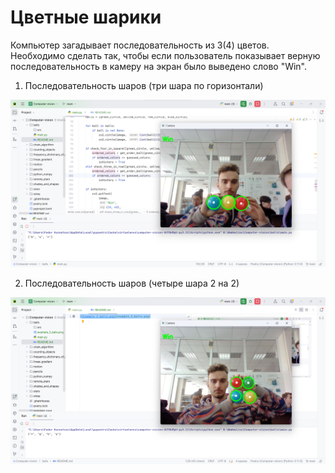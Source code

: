 # Цветные шарики

Компьютер загадывает последовательность из 3(4) цветов. Необходимо сделать так, чтобы если пользователь показывает
верную последовательность в камеру на экран было выведено слово "Win".

1. Последовательность шаров (три шара по горизонтали)

![Example 3 balls.png](example_3_balls.png)

2. Последовательность шаров (четыре шара 2 на 2)

![Example 4 balls](example_4_balls.png)